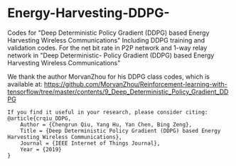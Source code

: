 # Energy-Harvesting-DDPG-
Codes for "Deep Deterministic Policy Gradient (DDPG) based Energy Harvesting Wireless Communications"
Including DDPG training and validation codes.
For the net bit rate in P2P network and 1-way relay network in "Deep Deterministic-
Policy Gradient (DDPG) based Energy Harvesting Wireless Communications"

We thank the author MorvanZhou for his DDPG class codes, which is available at:
https://github.com/MorvanZhou/Reinforcement-learning-with-tensorflow/tree/master/contents/9_Deep_Deterministic_Policy_Gradient_DDPG


    If you find it useful in your research, please consider citing:
    @article{crqiu_DDPG,
        Author = {Chengrun Qiu, Yang Hu, Yan Chen, Bing Zeng},
        Title = {Deep Deterministic Policy Gradient (DDPG) based Energy Harvesting Wireless Communications},
        Journal = {IEEE Internet of Things Journal},
        Year = {2019}
    }

